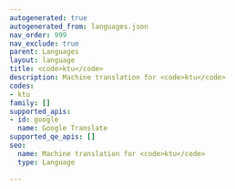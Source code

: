```yaml
---
autogenerated: true
autogenerated_from: languages.json
nav_order: 999
nav_exclude: true
parent: Languages
layout: language
title: <code>ktu</code>
description: Machine translation for <code>ktu</code>
codes:
- ktu
family: []
supported_apis:
- id: google
  name: Google Translate
supported_qe_apis: []
seo:
  name: Machine translation for <code>ktu</code>
  type: Language

---
```


